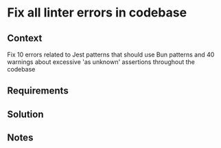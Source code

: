 # Fix all linter errors in codebase

## Context

Fix 10 errors related to Jest patterns that should use Bun patterns and 40 warnings about excessive 'as unknown' assertions throughout the codebase

## Requirements

## Solution

## Notes
